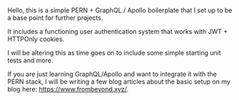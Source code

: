Hello, this is a simple PERN + GraphQL / Apollo boilerplate that I set up to be a base point for further projects.

It includes a functioning user authentication system that works with JWT + HTTPOnly cookies.

I will be altering this as time goes on to include some simple starting unit tests and more.

If you are just learning GraphQL/Apollo and want to integrate it with the PERN stack, I will be writing a few blog articles about the basic setup
on my blog here: https://www.frombeyond.xyz/.